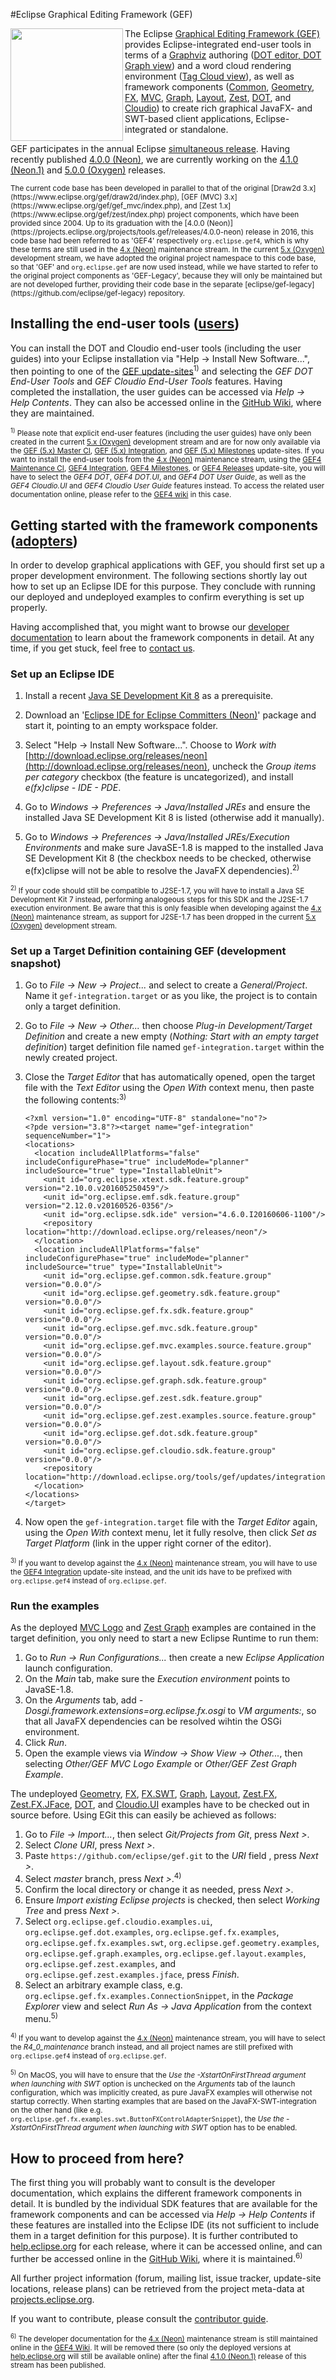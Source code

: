 #Eclipse Graphical Editing Framework (GEF)

<div>
 <img align="left" src="/gef_eclipse_logo_360.png" width="180px">
 <p>
 The Eclipse <a href="http://www.eclipse.org/gef">Graphical Editing Framework (GEF)</a> provides Eclipse-integrated end-user tools in terms of a <a href="http://www.graphviz.org">Graphviz</a> authoring (<a href="https://github.com/eclipse/gef/wiki/DOT-User-Guide">DOT editor, DOT Graph view</a>) and a word cloud rendering environment (<a href="https://github.com/eclipse/gef/wiki/Cloudio-User-Guide">Tag Cloud view</a>), as well as framework components (<a href="https://github.com/eclipse/gef/wiki/Common">Common</a>, <a href="https://github.com/eclipse/gef/wiki/Geometry">Geometry</a>, <a href="https://github.com/eclipse/gef/wiki/FX">FX</a>, <a href="https://github.com/eclipse/gef/wiki/MVC">MVC</a>, <a href="https://github.com/eclipse/gef/wiki/Graph">Graph</a>, <a href="https://github.com/eclipse/gef/wiki/Layout">Layout</a>, <a href="https://github.com/eclipse/gef/wiki/Zest">Zest</a>, <a href="https://github.com/eclipse/gef/wiki/DOT">DOT</a>, and <a href="https://github.com/eclipse/gef/wiki/Cloudio">Cloudio</a>) to create rich graphical JavaFX- and SWT-based client applications, Eclipse-integrated or standalone.
 </p>
 <p>GEF participates in the annual Eclipse <a href="http://wiki.eclipse.org/Simultaneous_Release">simultaneous release</a>. Having recently published <a href="https://projects.eclipse.org/projects/tools.gef/releases/4.0.0-neon">4.0.0 (Neon)</a>, we are currently working on the <a href="https://projects.eclipse.org/projects/tools.gef/releases/4.1.0-neon.1">4.1.0 (Neon.1)</a> and <a href="https://projects.eclipse.org/projects/tools.gef/releases/5.0.0-oxygen">5.0.0 (Oxygen)</a> releases.
 </p>
</div>
<sub>The current code base has been developed in parallel to that of the original [Draw2d 3.x](https://www.eclipse.org/gef/draw2d/index.php), [GEF (MVC) 3.x](https://www.eclipse.org/gef/gef_mvc/index.php), and [Zest 1.x](https://www.eclipse.org/gef/zest/index.php) project components, which have been provided since 2004. Up to its graduation with the [4.0.0 (Neon)](https://projects.eclipse.org/projects/tools.gef/releases/4.0.0-neon) release in 2016, this code base had been referred to as 'GEF4' respectively <code>org.eclipse.gef4</code>, which is why these terms are still used in the <a href="https://projects.eclipse.org/projects/tools.gef/releases/4.1.0-neon.1">4.x (Neon)</a> maintenance stream. In the current <a href="https://projects.eclipse.org/projects/tools.gef/releases/5.0.0-oxygen">5.x (Oxygen)</a> development stream, we have adopted the original project namespace to this code base, so that 'GEF' and <code>org.eclipse.gef</code> are now used instead, while we have started to refer to the original project components as 'GEF-Legacy', because they will only be maintained but are not developed further, providing their code base in the separate [eclipse/gef-legacy](https://github.com/eclipse/gef-legacy) repository.</sub>

## Installing the end-user tools ([users](https://www.eclipse.org/projects/dev_process/#2_3_2_Users))
You can install the DOT and Cloudio end-user tools (including the user guides) into your Eclipse installation via "Help -> Install New Software...", then pointing to one of the [GEF update-sites](https://projects.eclipse.org/projects/tools.gef/downloads)<sup>1)</sup> and selecting the *GEF DOT End-User Tools* and *GEF Cloudio End-User Tools* features. Having completed the installation, the user guides can be accessed via *Help -> Help Contents*. They can also be accessed online in the [GitHub Wiki](https://github.com/eclipse/gef/wiki#user-documentation), where they are maintained.

<sub><sup>1)</sup> Please note that explicit end-user features (including the user guides) have only been created in the current [5.x (Oxygen)](https://projects.eclipse.org/projects/tools.gef/releases/5.0.0-oxygen) development stream and are for now only available via the [GEF (5.x) Master CI](https://hudson.eclipse.org/gef/job/gef-master/lastSuccessfulBuild/artifact/update-site), [GEF (5.x) Integration](http://download.eclipse.org/tools/gef/updates/integration), and [GEF (5.x) Milestones](http://download.eclipse.org/tools/gef/updates/milestones) update-sites. If you want to install the end-user tools from the [4.x (Neon)](https://projects.eclipse.org/projects/tools.gef/releases/4.1.0-neon.1) maintenance stream, using the [GEF4 Maintenance CI](https://hudson.eclipse.org/gef/job/gef4-maintenance/lastSuccessfulBuild/artifact/update-site/), [GEF4 Integration](http://download.eclipse.org/tools/gef/gef4/updates/integration), [GEF4 Milestones](http://download.eclipse.org/tools/gef/gef4/updates/milestones), or [GEF4 Releases](http://download.eclipse.org/tools/gef/gef4/updates/releases) update-site, you will have to select the *GEF4 DOT*, *GEF4 DOT.UI*, and *GEF4 DOT User Guide*, as well as the *GEF4 Cloudio.UI* and *GEF4 Cloudio User Guide* features instead. To access the related user documentation online, please refer to the [GEF4 wiki](https://wiki.eclipse.org/GEF/GEF4#User_Documentation) in this case.</sub>

## Getting started with the framework components ([adopters](https://www.eclipse.org/projects/dev_process/#2_3_3_Adopters))
In order to develop graphical applications with GEF, you should first set up a proper development environment. The following sections shortly lay out how to set up an Eclipse IDE for this purpose. They conclude with running our deployed and undeployed examples to confirm everything is set up properly. 

Having accomplished that, you might want to browse our [developer documentation](https://github.com/eclipse/gef/wiki#developer-documentation) to learn about the framework components in detail. At any time, if you get stuck, feel free to [contact us](https://projects.eclipse.org/projects/tools.gef/contact).

### Set up an Eclipse IDE
1. Install a recent [Java SE Development Kit 8](http://www.oracle.com/technetwork/java/javase/downloads/jdk8-downloads-2133151.html) as a prerequisite.

2. Download an '[Eclipse IDE for Eclipse Committers (Neon)](http://www.eclipse.org/downloads/packages)' package and start it, pointing to an empty workspace folder. 

3. Select "Help -> Install New Software...". Choose to *Work with* [http://download.eclipse.org/releases/neon](http://download.eclipse.org/releases/neon), uncheck the *Group items per category* checkbox (the feature is uncategorized), and install *e(fx)clipse - IDE - PDE*.

4. Go to *Windows -> Preferences -> Java/Installed JREs* and ensure the installed Java SE Development Kit 8 is listed (otherwise add it manually). 

5. Go to *Windows -> Preferences -> Java/Installed JREs/Execution Environments* and make sure JavaSE-1.8 is mapped to the installed Java SE Development Kit 8 (the checkbox needs to be checked, otherwise e(fx)clipse will not be able to resolve the JavaFX dependencies).<sup>2)</sup>

<sub><sup>2)</sup> If your code should still be compatible to J2SE-1.7, you will have to install a Java SE Development Kit 7 instead, performing analogeous steps for this SDK and the J2SE-1.7 execution environment. Be aware that this is only feasible when developing against the [4.x (Neon)](https://projects.eclipse.org/projects/tools.gef/releases/4.1.0-neon.1) maintenance stream, as support for J2SE-1.7 has been dropped in the current [5.x (Oxygen)](https://projects.eclipse.org/projects/tools.gef/releases/5.0.0-oxygen) development stream.</sub>

### Set up a Target Definition containing GEF (development snapshot)
1. Go to *File -> New -> Project...* and select to create a *General/Project*. Name it `gef-integration.target` or as you like, the project is to contain only a target definition.
2. Go to *File -> New -> Other...* then choose *Plug-in Development/Target Definition* and create a new empty (*Nothing: Start with an empty target definition*) target definition file named `gef-integration.target` within the newly created project.
3. Close the *Target Editor* that has automatically opened, open the target file with the *Text Editor* using the *Open With* context menu, then paste the following contents:<sup>3)</sup>
	
	```
	<?xml version="1.0" encoding="UTF-8" standalone="no"?>
	<?pde version="3.8"?><target name="gef-integration" sequenceNumber="1">
	<locations>
	  <location includeAllPlatforms="false" includeConfigurePhase="true" includeMode="planner" includeSource="true" type="InstallableUnit">
	    <unit id="org.eclipse.xtext.sdk.feature.group" version="2.10.0.v201605250459"/>
	    <unit id="org.eclipse.emf.sdk.feature.group" version="2.12.0.v20160526-0356"/>
	    <unit id="org.eclipse.sdk.ide" version="4.6.0.I20160606-1100"/>
	    <repository location="http://download.eclipse.org/releases/neon"/>
	  </location>
	  <location includeAllPlatforms="false" includeConfigurePhase="true" includeMode="planner" includeSource="true" type="InstallableUnit">
	    <unit id="org.eclipse.gef.common.sdk.feature.group" version="0.0.0"/>
	    <unit id="org.eclipse.gef.geometry.sdk.feature.group" version="0.0.0"/>
	    <unit id="org.eclipse.gef.fx.sdk.feature.group" version="0.0.0"/>
	    <unit id="org.eclipse.gef.mvc.sdk.feature.group" version="0.0.0"/>
	    <unit id="org.eclipse.gef.mvc.examples.source.feature.group" version="0.0.0"/>
	    <unit id="org.eclipse.gef.layout.sdk.feature.group" version="0.0.0"/>
	    <unit id="org.eclipse.gef.graph.sdk.feature.group" version="0.0.0"/>
	    <unit id="org.eclipse.gef.zest.sdk.feature.group" version="0.0.0"/>
	    <unit id="org.eclipse.gef.zest.examples.source.feature.group" version="0.0.0"/>
	    <unit id="org.eclipse.gef.dot.sdk.feature.group" version="0.0.0"/>
	    <unit id="org.eclipse.gef.cloudio.sdk.feature.group" version="0.0.0"/>
	    <repository location="http://download.eclipse.org/tools/gef/updates/integration"/>
	  </location>
	</locations>
	</target>
	```
4. Now open the `gef-integration.target` file with the *Target Editor* again, using the *Open With* context menu, let it fully resolve, then click *Set as Target Platform* (link in the upper right corner of the editor).

<sub><sup>3)</sup> If you want to develop against the [4.x (Neon)](https://projects.eclipse.org/projects/tools.gef/releases/4.1.0-neon.1) maintenance stream, you will have to use the [GEF4 Integration](http://download.eclipse.org/tools/gef/gef4/updates/integration) update-site instead, and the unit ids have to be prefixed with `org.eclipse.gef4` instead of `org.eclipse.gef`.</sub>

### Run the examples
As the deployed [MVC Logo](https://github.com/eclipse/gef/wiki/MVC-Logo-Example) and [Zest Graph](https://github.com/eclipse/gef/wiki/Zest-Graph-Example) examples are contained in the target definition, you only need to start a new Eclipse Runtime to run them: 

1. Go to *Run -> Run Configurations...* then create a new *Eclipse Application* launch configuration.
2. On the *Main* tab, make sure the *Execution environment* points to JavaSE-1.8.
3. On the *Arguments* tab, add *-Dosgi.framework.extensions=org.eclipse.fx.osgi* to *VM arguments:*, so that all JavaFX dependencies can be resolved wihtin the OSGi environment.
4. Click *Run*.
5. Open the example views via *Window -> Show View -> Other...*, then selecting *Other/GEF MVC Logo Example* or *Other/GEF Zest Graph Example*.

The undeployed [Geometry](https://github.com/eclipse/gef/wiki/Geometry-Examples), [FX](https://github.com/eclipse/gef/wiki/FX-Examples), [FX.SWT](https://github.com/eclipse/gef/wiki/FX-Examples#examplesswt-undeployed), [Graph](https://github.com/eclipse/gef/wiki/Graph-Examples), [Layout](https://github.com/eclipse/gef/wiki/Layout-Examples), [Zest.FX](https://github.com/eclipse/gef/wiki/Zest-Examples), [Zest.FX.JFace](https://github.com/eclipse/gef/wiki/Zest-JFace-Examples), [DOT](https://github.com/eclipse/gef/wiki/DOT-Examples), and [Cloudio.UI](https://github.com/eclipse/gef/wiki/Cloudio-Examples) examples have to be checked out in source before. Using EGit this can easily be achieved as follows:

1. Go to *File -> Import...*, then select *Git/Projects from Git*, press *Next >*.
2. Select *Clone URI*, press *Next >*.
3. Paste `https://github.com/eclipse/gef.git` to the *URI* field , press *Next >*.
3. Select *master* branch, press *Next >*.<sup>4)</sup>
4. Confirm the local directory or change it as needed, press *Next >*.
5. Ensure *Import existing Eclipse projects* is checked, then select *Working Tree* and press *Next >*.
5. Select `org.eclipse.gef.cloudio.examples.ui`, `org.eclipse.gef.dot.examples`, `org.eclipse.gef.fx.examples`, `org.eclipse.gef.fx.examples.swt`, `org.eclipse.gef.geometry.examples`, `org.eclipse.gef.graph.examples`, `org.eclipse.gef.layout.examples`, `org.eclipse.gef.zest.examples`, and `org.eclipse.gef.zest.examples.jface`, press *Finish*.
6. Select an arbitrary example class, e.g. `org.eclipse.gef.fx.examples.ConnectionSnippet`, in the *Package Explorer* view and select *Run As -> Java Application* from the context menu.<sup>5)</sup>

<sub><sup>4)</sup> If you want to develop against the [4.x (Neon)](https://projects.eclipse.org/projects/tools.gef/releases/4.1.0-neon.1) maintenance stream, you will have to select the *R4_0_maintenance* branch instead, and all project names are still prefixed with `org.eclipse.gef4` instead of `org.eclipse.gef`.</sub>

<sub><sup>5)</sup> On MacOS, you will have to ensure that the *Use the -XstartOnFirstThread argument when launching with SWT* option is unchecked on the *Arguments* tab of the launch configuration, which was implicitly created, as pure JavaFX examples will otherwise not startup correctly. When starting examples that are based on the JavaFX-SWT-integration on the other hand (like e.g.  `org.eclipse.gef.fx.examples.swt.ButtonFXControlAdapterSnippet`), the *Use the -XstartOnFirstThread argument when launching with SWT* option has to be enabled.</sub>

## How to proceed from here?
The first thing you will probably want to consult is the developer documentation, which explains the different framework components in detail. It is bundled by the individual SDK features that are available for the framework components and can be accessed via *Help -> Help Contents* if these features are installed into the Eclipse IDE (its not sufficient to include them in a target definition for this purpose). It is further contributed to [help.eclipse.org](http://help.eclipse.org/) for each release, where it can be accessed online, and can further be accessed online in the [GitHub Wiki](https://github.com/eclipse/gef/wiki#developer-documentation), where it is maintained.<sup>6)</sup>

All further project information (forum, mailing list, issue tracker, update-site locations, release plans) can be retrieved from the project meta-data at [projects.eclipse.org](https://projects.eclipse.org/projects/tools.gef).

If you want to contribute, please consult the [contributor guide](https://github.com/eclipse/gef/blob/master/CONTRIBUTING.md).

<sub><sup>6)</sup> The developer documentation for the [4.x (Neon)](https://projects.eclipse.org/projects/tools.gef/releases/4.1.0-neon.1) maintenance stream is still maintained online in the [GEF4 Wiki](https://wiki.eclipse.org/GEF/GEF4#Developer_Documentation). It will be removed there (so only the deployed versions at [help.eclipse.org](http://help.eclipse.org/) will still be available online) after the final [4.1.0 (Neon.1)](https://projects.eclipse.org/projects/tools.gef/releases/4.1.0-neon.1) release of this stream has been published.</sub>

